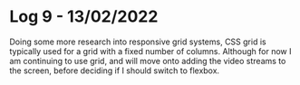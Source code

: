 # Log 9 - 13/02/2022

Doing some more research into responsive grid systems, CSS grid is typically used for a grid with a fixed number of columns. Although for now I am continuing to use grid, and will move onto adding the video streams to the screen, before deciding if I should switch to flexbox.